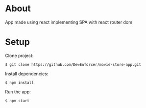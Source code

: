 # About
App made using react implementing SPA with react router dom
# Setup
Clone project: 
```
$ git clone https://github.com/DewEnforcer/movie-store-app.git
```
Install dependencies:
```
$ npm install
```
Run the app:
```
$ npm start
```
